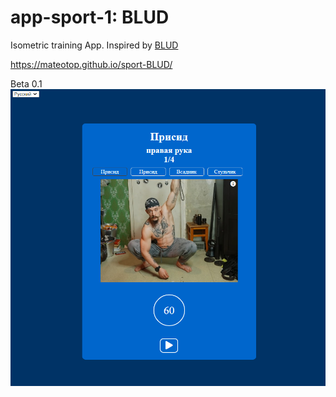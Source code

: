 # app-sport-1: BLUD
Isometric training App. Inspired by [BLUD](https://youtu.be/tr14_ptoYhw?t=700) 

https://mateotop.github.io/sport-BLUD/

Beta 0.1   
![](imgs/site_demo.png)
